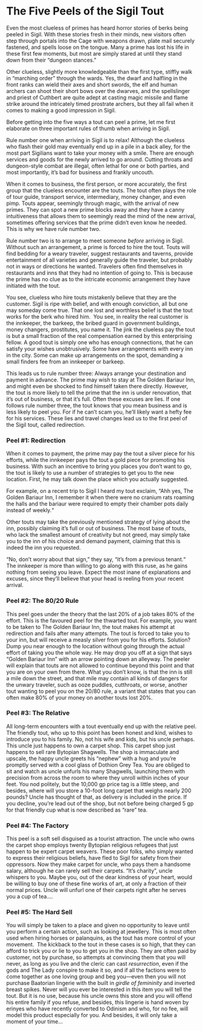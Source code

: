 # The Five Peels of the Sigil Tout

Even the most clueless of primes has heard horror stories of berks being peeled in Sigil. With these stories fresh in their minds, new visitors often step through portals into the Cage with weapons drawn, plate mail securely fastened, and spells loose on the tongue. Many a prime has lost his life in these first few moments, but most are simply stared at until they stand down from their “dungeon stances.”

Other clueless, slightly more knowledgeable than the first type, stiffly walk in “marching order” through the wards. Yes, the dwarf and halfling in the front ranks can wield their axes and short swords, the elf and human archers can shoot their short bows over the dwarves, and the spellslinger and priest of Cuthbert are quite adept at casting magic missile and flame strike around the intricately timed prostrate archers, but they all fail when it comes to making a good impression in Sigil.

Before getting into the five ways a tout can peel a prime, let me first elaborate on three important rules of thumb when arriving in Sigil.

Rule number one when arriving in Sigil is to relax! Although the clueless who flash their gold may eventually end up in a pile in a back alley, for the most part Sigilians want to take your money with a smile. There are enough services and goods for the newly arrived to go around. Cutting throats and dungeon-style combat are illegal, often lethal for one or both parties, and most importantly, it’s bad for business and frankly uncouth.

When it comes to business, the first person, or more accurately, the first group that the clueless encounter are the touts. The tout often plays the role of tour guide, transport service, intermediary, money changer, and even pimp. Touts appear, seemingly through magic, with the arrival of new primes. They can spot a new prime blocks away and they have a canny intuitiveness that allows them to seemingly read the mind of the new arrival, sometimes offering services that the prime didn’t even know he needed. This is why we have rule number two.

Rule number two is to arrange to meet someone _before_ arriving in Sigil. Without such an arrangement, a prime is forced to hire the tout. Touts will find bedding for a weary traveler, suggest restaurants and taverns, provide entertainment of all varieties and generally guide the traveler, but probably not in ways or directions he wanted. Travelers often find themselves in restaurants and inns that they had no intention of going to. This is because the prime has no clue as to the intricate economic arrangement they have initiated with the tout.

You see, clueless who hire touts mistakenly believe that they are the customer. Sigil is ripe with belief, and with enough conviction, all but one may someday come true. That one lost and worthless belief is that the tout works for the berk who hired him.  You see, in reality the real customer is the innkeeper, the barkeep, the bribed guard in government buildings, money changers, prostitutes, you name it. The jink the clueless pay the tout is but a small fraction of the real compensation earned by this enterprising fellow. A good tout is simply one who has enough connections, that he can satisfy your wishes unobtrusively. Some have arrangements with every inn in the city. Some can make up arrangements on the spot, demanding a small finders fee from an innkeeper or barkeep.

This leads us to rule number three: Always arrange your destination and payment in advance. The prime may wish to stay at The Golden Bariaur Inn, and might even be shocked to find himself taken there directly. However, the tout is more likely to tell the prime that the inn is under renovation, that it’s out of business, or that it’s full. Often these excuses are lies. If one follows rule number three, the tout knows that you mean business and is less likely to peel you. For if he can’t scam you, he’ll likely want a hefty fee for his services. These lies and travel changes lead us to the first peel of the Sigil tout, called redirection.

### Peel #1: Redirection

When it comes to payment, the prime may pay the tout a silver piece for his efforts, while the innkeeper pays the tout a gold piece for promoting his business. With such an incentive to bring you places you don’t want to go, the tout is likely to use a number of strategies to get you to the new location. First, he may talk down the place which you actually suggested.

For example, on a recent trip to Sigil I heard my tout exclaim, “Ahh yes, The Golden Bariaur Inn, I remember it when there were no cranium rats roaming the halls and the bariaur were required to empty their chamber pots daily instead of weekly.“

Other touts may take the previously mentioned strategy of lying about the inn, possibly claiming it’s full or out of business. The most base of touts, who lack the smallest amount of creativity but not greed, may simply take you to the inn of his choice and demand payment, claiming that this is indeed the inn you requested.

“No, don’t worry about that sign,” they say, “it’s from a previous tenant.“ The innkeeper is more than willing to go along with this ruse, as he gains nothing from seeing you leave. Expect the most inane of explanations and excuses, since they’ll believe that your head is reeling from your recent arrival.

### Peel #2: The 80/20 Rule

This peel goes under the theory that the last 20% of a job takes 80% of the effort. This is the favoured peel for the thwarted tout. For example, you want to be taken to The Golden Bariaur Inn, the tout makes his attempt at redirection and fails after many attempts. The tout is forced to take you to your inn, but will receive a measly silver from you for his efforts. Solution? Dump you near enough to the location without going through the actual effort of taking you the whole way. He may drop you off at a sign that says “Golden Bariaur Inn” with an arrow pointing down an alleyway. The peeler will explain that touts are not allowed to continue beyond this point and that you are on your own from there. What you don’t know, is that the inn is still a mile down the street, and that mile may contain all kinds of dangers for the unwary traveler, such as ooze puddles, cutthroats, or worse, another tout wanting to peel you on the 20/80 rule, a variant that states that you can often make 80% of your money on another touts lost 20%.

### Peel #3: The Relative

All long-term encounters with a tout eventually end up with the relative peel. The friendly tout, who up to this point has been honest and kind, wishes to introduce you to his family. No, not his wife and kids, but his uncle perhaps. This uncle just happens to own a carpet shop. This carpet shop just happens to sell rare Bytopian Shagwells. The shop is immaculate and upscale, the happy uncle greets his “nephew” with a hug and you’re promptly served with a cool glass of Dothion Grey Tea. You are obliged to sit and watch as uncle unfurls his many Shagwells, launching them with precision from across the room to where they unroll within inches of your feet. You nod politely, but the 10,000 gp price tag is a little steep, and besides, where will you store a 10-foot long carpet that weighs nearly 200 pounds? Uncle has thought of that, as delivery is included in the price. If you decline, you’re lead out of the shop, but not before being charged 5 gp for that friendly cup what is now described as “rare” tea.

### Peel #4: The Factory

This peel is a soft sell disguised as a tourist attraction. The uncle who owns the carpet shop employs twenty Bytopian religious refugees that just happen to be expert carpet weavers. These poor folks, who simply wanted to express their religious beliefs, have fled to Sigil for safety from their oppressors. Now they make carpet for uncle, who pays them a handsome salary, although he can rarely sell their carpets. “It’s charity”, uncle whispers to you. Maybe you, out of the dear kindness of your heart, would be willing to buy one of these fine works of art, at only a fraction of their normal prices. Uncle will unfurl one of their carpets right after he serves you a cup of tea….

### Peel #5: The Hard Sell

You will simply be taken to a place and given no opportunity to leave until you perform a certain action, such as looking at jewellery. This is most often used when hiring horses or palanquins, as the tout has more control of your movement.  The kickback to the tout in these cases is so high, that they can afford to trick you or lie to you to get you in the shop. They are often paid by customer, not by purchase, so attempts at convincing them that you will never, as long as you live and the cleric can cast _resurrection_, even if the gods and The Lady conspire to make it so, and if all the factions were to come together as one loving group and beg you—even then you will not purchase Baatorian lingerie with the built in _girdle of femininity_ and inverted breast spikes. Never will you ever be interested in this item you will tell the tout. But it is no use, because his uncle owns this store and you will offend his entire family if you refuse, and besides, this lingerie is hand woven by erinyes who have recently converted to Odinism and who, for no fee, will model this product especially for you. And besides, it will only take a moment of your time…